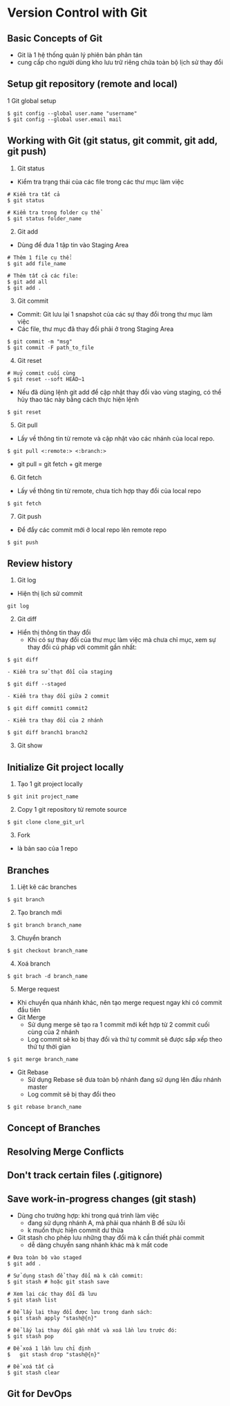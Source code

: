 # Version Control with Git
## Basic Concepts of Git
- Git là 1 hệ thống quản lý phiên bản phân tán
- cung cấp cho người dùng kho lưu trữ riêng chứa toàn bộ lịch sử thay đổi

## Setup git repository (remote and local)
1 Git global setup
```
$ git config --global user.name "username"
$ git config --global user.email mail
```

## Working with Git (git status, git commit, git add, git push)
1. Git status
- Kiểm tra trạng thái của các file trong các thư mục làm việc
````
# Kiểm tra tất cả
$ git status

# Kiểm tra trong folder cụ thể
$ git status folder_name
````

2. Git add
- Dùng để đưa 1 tập tin vào Staging Area
````
# Thêm 1 file cụ thể: 
$ git add file_name

# Thêm tất cả các file: 
$ git add all
$ git add .
````

3. Git commit
- Commit: Git lưu lại 1 snapshot của các sự thay đổi trong thư mục làm việc
- Các file, thư mục đã thay đổi phải ở trong Staging Area
````
$ git commit -m "msg"
$ git commit -F path_to_file
````

4. Git reset
````
# Huỷ commit cuối cùng
$ git reset --soft HEAD~1
````
- Nếu đã dùng lệnh git add để cập nhật thay đổi vào vùng staging, có thể hủy thao tác này bằng cách thực hiện lệnh
````
$ git reset
````

5. Git pull
- Lấy về thông tin từ remote và cập nhật vào các nhánh của local repo.
````
$ git pull <:remote:> <:branch:>
````
- git pull = git fetch + git merge

6. Git fetch
- Lấy về thông tin từ remote, chưa tích hợp thay đổi của local repo
````
$ git fetch 
````

7. Git push
- Để đẩy các commit mới ở local repo lên remote repo
````
$ git push
````

## Review history
1. Git log
- Hiện thị lịch sử commit
````
git log
````

2. Git diff
- Hiển thị thông tin thay đổi
	- Khi có sự thay đổi của thư mục làm việc mà chưa chỉ mục, xem sự thay đổi cú pháp với commit gần nhất:
````
$ git diff
````
	- Kiểm tra sử thạt đổi của staging
````
$ git diff --staged
````
	- Kiểm tra thay đổi giữa 2 commit
````
$ git diff commit1 commit2
````
	- Kiểm tra thay đổi của 2 nhánh
````
$ git diff branch1 branch2
````

3. Git show

## Initialize Git project locally
1. Tạo 1 git project locally
````
$ git init project_name
````
2. Copy 1 git repository từ remote source
````
$ git clone clone_git_url
````
3. Fork
- là bản sao của 1 repo

## Branches
1. Liệt kê các branches
````
$ git branch
````

2. Tạo branch mới
```` 
$ git branch branch_name
````

3. Chuyển branch
````
$ git checkout branch_name
````

4. Xoá branch
````
$ git brach -d branch_name
````

5. Merge request
- Khi chuyển qua nhánh khác, nên tạo merge request ngay khi có commit đầu tiên
- Git Merge
	- Sử dụng merge sẽ tạo ra 1 commit mới kết hợp từ 2 commit cuối cùng của 2 nhánh
	- Log commit sẽ ko bị thay đổi và thứ tự commit sẽ được sắp xếp theo thứ tự thời gian
````
$ git merge branch_name
````
- Git Rebase
	- Sử dụng Rebase sẽ đưa toàn bộ nhánh đang sử dụng lên đầu nhánh master
	- Log commit sẽ bị thay đổi theo
````
$ git rebase branch_name
````

## Concept of Branches
## Resolving Merge Conflicts
## Don't track certain files (.gitignore)
## Save work-in-progress changes (git stash)
- Dùng cho trường hợp: khi trong quá trình làm việc
	- đang sử dụng nhánh A, mà phải qua nhánh B để sửu lỗi
	- k muốn thực hiện commit dư thừa
- Git stash cho phép lưu những thay đổi mà k cần thiết phải commit
	- dễ dàng chuyển sang nhánh khác mà k mất code
````
# Đưa toàn bộ vào staged
$ git add .

# Sử dụng stash để thay đổi mà k cần commit:
$ git stash # hoặc git stash save

# Xem lại các thay đổi đã lưu
$ git stash list

# Để lấy lại thay đổi được lưu trong danh sách:
$ git stash apply "stash@{n}"

# Để lấy lại thay đổi gần nhất và xoá lần lưu trước đó: 
$ git stash pop

# Để xoá 1 lần lưu chỉ định
$	git stash drop "stash@{n}"

# Để xoá tất cả
$ git stash clear
````

## Git for DevOps
